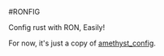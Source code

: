 #RONFIG

Config rust with RON, Easily!

For now, it's just a copy of [amethyst_config](https://github.com/amethyst/amethyst/tree/main/amethyst_config).
